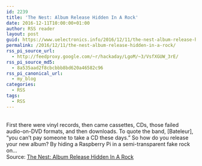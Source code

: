 ```yaml
---
id: 2239
title: 'The Nest: Album Release Hidden In A Rock'
date: 2016-12-11T10:00:00+01:00
author: RSS reader
layout: post
guid: https://www.uelectronics.info/2016/12/11/the-nest-album-release-hidden-in-a-rock/
permalink: /2016/12/11/the-nest-album-release-hidden-in-a-rock/
rss_pi_source_url:
  - http://feedproxy.google.com/~r/hackaday/LgoM/~3/VsfXGUW_3rE/
rss_pi_source_md5:
  - 8a535aad2f8cbcbbb8bd620a46582c96
rss_pi_canonical_url:
  - my_blog
categories:
  - RSS
tags:
  - RSS
---
```

&#013;  
First there were vinyl records, then came cassettes, CDs, those failed audio-on-DVD formats, and then downloads. To quote the band, [Bateleur], “you can’t pay someone to take a CD these days.” So how do you release your new album? By hiding a Raspberry Pi in a semi-transparent fake rock on…&#013;  
Source: <a href="http://feedproxy.google.com/~r/hackaday/LgoM/~3/VsfXGUW_3rE/" target="_blank">The Nest: Album Release Hidden In A Rock</a>